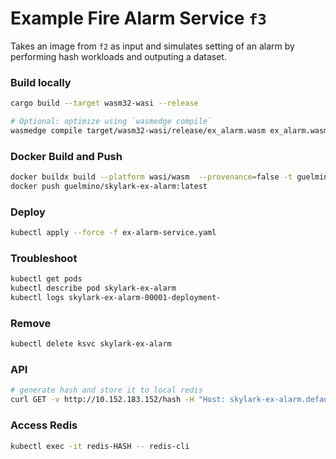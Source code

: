 # Example Fire Alarm Service `f3`
Takes an image from `f2` as input and simulates setting of an alarm by performing hash workloads and outputing a dataset.

### Build locally
```bash
cargo build --target wasm32-wasi --release

# Optional: optimize using `wasmedge compile`
wasmedge compile target/wasm32-wasi/release/ex_alarm.wasm ex_alarm.wasm
```
### Docker Build and Push
```bash
docker buildx build --platform wasi/wasm  --provenance=false -t guelmino/skylark-ex-alarm:latest .
docker push guelmino/skylark-ex-alarm:latest
```
### Deploy
```bash
kubectl apply --force -f ex-alarm-service.yaml
```
### Troubleshoot
```bash
kubectl get pods
kubectl describe pod skylark-ex-alarm
kubectl logs skylark-ex-alarm-00001-deployment-
```
### Remove
```bash
kubectl delete ksvc skylark-ex-alarm
```
### API
```bash
# generate hash and store it to local redis
curl GET -v http://10.152.183.152/hash -H "Host: skylark-ex-alarm.default.svc.cluster.local"
```
### Access Redis
```bash
kubectl exec -it redis-HASH -- redis-cli
```


